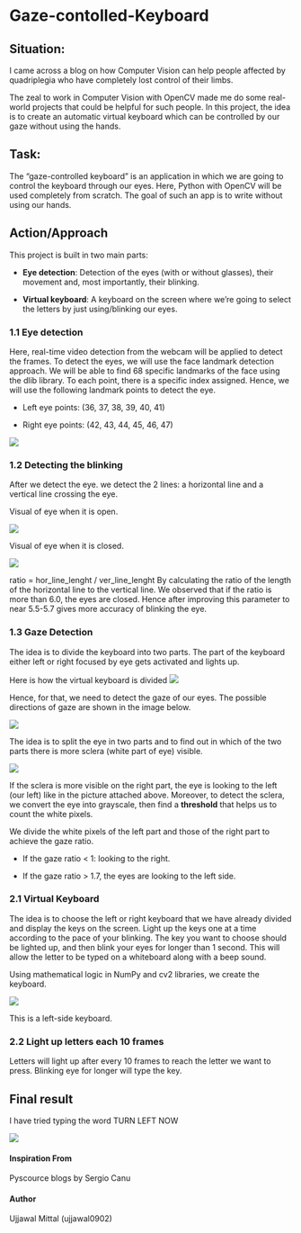 # Gaze-contolled-Keyboard
## Situation:
I came across a blog on how Computer Vision can help people affected by quadriplegia who have completely lost control of their limbs. 

The zeal to work in Computer Vision with OpenCV made me do some real-world projects that could be helpful for such people. In this project, the idea is to create an automatic virtual keyboard which can be controlled by our gaze without using the hands.

## Task:
The “gaze-controlled keyboard” is an application in which we are going to control the keyboard through our eyes. Here, Python with OpenCV will be used completely from scratch. The goal of such an app is to write without using our hands.

## Action/Approach
This project is built in two main parts:

* **Eye detection**: Detection of the eyes (with or without glasses), their movement and, most importantly, their blinking.

* **Virtual keyboard**: A keyboard on the screen where we’re going to select the letters by just using/blinking our eyes.

### 1.1 Eye detection
Here, real-time video detection from the webcam will be applied to detect the frames. To detect the eyes, we will use the face landmark detection approach. We will be able to find 68 specific landmarks of the face using the dlib library. To each point, there is a specific index assigned. Hence, we will use the following landmark points to detect the eye.

* Left eye points: (36, 37, 38, 39, 40, 41)

* Right eye points: (42, 43, 44, 45, 46, 47)

![](Images/face_landmarks.JPG)

### 1.2 Detecting the blinking
After we detect the eye. we detect the 2 lines: a horizontal line and a vertical line crossing the eye.

Visual of eye when it is open.

![](Images/eye_open.jpg)

Visual of eye when it is closed.

![](Images/eye_closed.jpg)

ratio = hor_line_lenght / ver_line_lenght
By calculating the ratio of the length of the horizontal line to the vertical line. We observed that if the ratio is more than 6.0, the eyes are closed. Hence after improving this parameter to near 5.5-5.7 gives more accuracy of blinking the eye.

### 1.3 Gaze Detection
The idea is to divide the keyboard into two parts. The part of the keyboard either left or right focused by eye gets activated and lights up.

Here is how the virtual keyboard is divided
![](Images/keyboard.png)

Hence, for that, we need to detect the gaze of our eyes. The possible directions of gaze are shown in the image below.

![](Images/different_direction_of_eye.png)

The idea is to split the eye in two parts and to find out in which of the two parts there is more sclera (white part of eye) visible.

![](Images/2_division_eye.png)

If the sclera is more visible on the right part, the eye is looking to the left (our left) like in the picture attached above. Moreover, to detect the sclera, we convert the eye into grayscale, then find a **threshold** that helps us to count the white pixels.

We divide the white pixels of the left part and those of the right part to achieve the gaze ratio. 

* If the gaze ratio < 1: looking to the right. 

* If the gaze ratio > 1.7, the eyes are looking to the left side.

### 2.1 Virtual Keyboard
The idea is to choose the left or right keyboard that we have already divided and display the keys on the screen. Light up the keys one at a time according to the pace of your blinking. The key you want to choose should be lighted up, and then blink your eyes for longer than 1 second. This will allow the letter to be typed on a whiteboard along with a beep sound.

Using mathematical logic in NumPy and cv2 libraries, we create the keyboard.

![](Images/virtual_keyboard.jpg)

This is a left-side keyboard.

### 2.2 Light up letters each 10 frames
Letters will light up after every 10 frames to reach the letter we want to press. Blinking eye for longer will type the key.

## Final result

I have tried typing the word TURN LEFT NOW

![](Images/output.png)



#### Inspiration From
Pyscource blogs by Sergio Canu

#### Author

Ujjawal Mittal (ujjawal0902)
